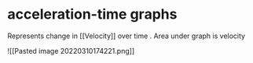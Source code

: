 # acceleration-time graphs
Represents change in [[Velocity]] over time . Area under graph is velocity

![[Pasted image 20220310174221.png]]